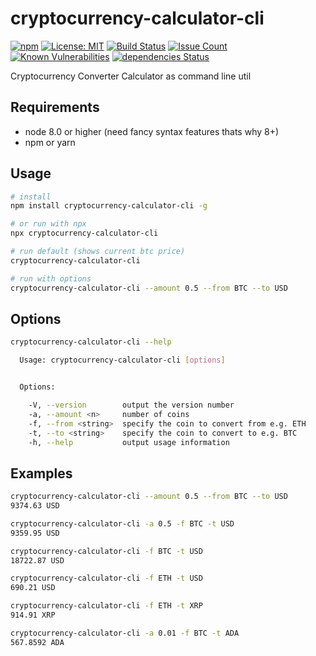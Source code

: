 # cryptocurrency-calculator-cli
[![npm](https://img.shields.io/npm/v/cryptocurrency-calculator-cli.svg)](https://npmjs.com/package/cryptocurrency-calculator-cli)
[![License: MIT](https://img.shields.io/badge/License-MIT-brightgreen.svg)](https://opensource.org/licenses/MIT)
[![Build Status](https://travis-ci.com/madnight/cryptocurrency-calculator-cli.svg?branch=master)](https://travis-ci.com/madnight/cryptocurrency-calculator-cli)
[![Issue Count](https://codeclimate.com/github/madnight/cryptocurrency-calculator-cli/badges/issue_count.svg?maxAge=2592000)](https://codeclimate.com/github/madnight/cryptocurrency-calculator-cli/issues)
[![Known Vulnerabilities](https://snyk.io/test/github/madnight/cryptocurrency-calculator-cli/badge.svg)](https://snyk.io/test/github/madnight/cryptocurrency-calculator-cli)
[![dependencies Status](https://david-dm.org/madnight/cryptocurrency-calculator-cli/status.svg)](https://david-dm.org/madnight/cryptocurrency-calculator-cli)

Cryptocurrency Converter Calculator as command line util

## Requirements
* node 8.0 or higher (need fancy syntax features thats why 8+)
* npm or yarn

## Usage

```bash
# install
npm install cryptocurrency-calculator-cli -g

# or run with npx
npx cryptocurrency-calculator-cli

# run default (shows current btc price)
cryptocurrency-calculator-cli

# run with options
cryptocurrency-calculator-cli --amount 0.5 --from BTC --to USD
```

## Options

```bash
cryptocurrency-calculator-cli --help

  Usage: cryptocurrency-calculator-cli [options]


  Options:

    -V, --version        output the version number
    -a, --amount <n>     number of coins
    -f, --from <string>  specify the coin to convert from e.g. ETH
    -t, --to <string>    specify the coin to convert to e.g. BTC
    -h, --help           output usage information
  ```

## Examples

```bash
cryptocurrency-calculator-cli --amount 0.5 --from BTC --to USD
9374.63 USD

cryptocurrency-calculator-cli -a 0.5 -f BTC -t USD
9359.95 USD

cryptocurrency-calculator-cli -f BTC -t USD
18722.87 USD

cryptocurrency-calculator-cli -f ETH -t USD
690.21 USD

cryptocurrency-calculator-cli -f ETH -t XRP
914.91 XRP

cryptocurrency-calculator-cli -a 0.01 -f BTC -t ADA
567.8592 ADA
  ```
